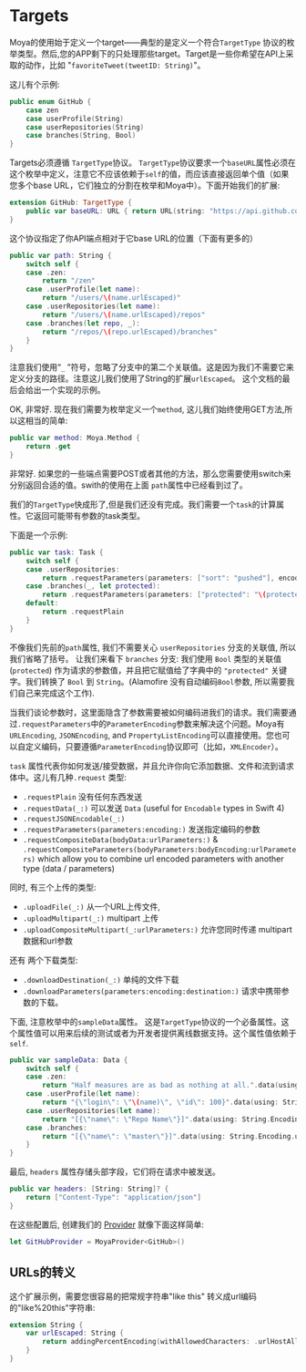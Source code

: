 # Targets

Moya的使用始于定义一个target——典型的是定义一个符合`TargetType` 协议的枚举类型。然后,您的APP剩下的只处理那些target。Target是一些你希望在API上采取的动作，比如 "`favoriteTweet(tweetID: String)`"。

这儿有个示例:

```swift
public enum GitHub {
    case zen
    case userProfile(String)
    case userRepositories(String)
    case branches(String, Bool)
}
```

Targets必须遵循 `TargetType`协议。 `TargetType`协议要求一个`baseURL`属性必须在这个枚举中定义，注意它不应该依赖于`self`的值，而应该直接返回单个值（如果您多个base URL，它们独立的分割在枚举和Moya中）。下面开始我们的扩展:

```swift
extension GitHub: TargetType {
    public var baseURL: URL { return URL(string: "https://api.github.com")! }
}
```

这个协议指定了你API端点相对于它base URL的位置（下面有更多的）

```swift
public var path: String {
    switch self {
    case .zen:
        return "/zen"
    case .userProfile(let name):
        return "/users/\(name.urlEscaped)"
    case .userRepositories(let name):
        return "/users/\(name.urlEscaped)/repos"
    case .branches(let repo, _):
        return "/repos/\(repo.urlEscaped)/branches"
    }
}
```

注意我们使用“`_` ”符号，忽略了分支中的第二个关联值。这是因为我们不需要它来定义分支的路径。注意这儿我们使用了String的扩展`urlEscaped`。
这个文档的最后会给出一个实现的示例。

OK, 非常好. 现在我们需要为枚举定义一个`method`, 这儿我们始终使用GET方法,所以这相当的简单:

```swift
public var method: Moya.Method {
    return .get
}
```

非常好. 如果您的一些端点需要POST或者其他的方法，那么您需要使用switch来分别返回合适的值。swith的使用在上面 `path`属性中已经看到过了。

我们的`TargetType`快成形了,但是我们还没有完成。我们需要一个`task`的计算属性。它返回可能带有参数的task类型。

下面是一个示例:

```swift
public var task: Task {
    switch self {
    case .userRepositories:
        return .requestParameters(parameters: ["sort": "pushed"], encoding: URLEncoding.default)
    case .branches(_, let protected):
        return .requestParameters(parameters: ["protected": "\(protected)"], encoding: URLEncoding.default)
    default:
        return .requestPlain
    }
}
```

不像我们先前的`path`属性, 我们不需要关心 `userRepositories` 分支的关联值, 所以我们省略了括号。
让我们来看下 `branches` 分支: 我们使用 `Bool` 类型的关联值(`protected`) 作为请求的参数值，并且把它赋值给了字典中的 `"protected"` 关键字。我们转换了 `Bool` 到 `String`。(Alamofire 没有自动编码`Bool`参数, 所以需要我们自己来完成这个工作).

当我们谈论参数时，这里面隐含了参数需要被如何编码进我们的请求。我们需要通过`.requestParameters`中的`ParameterEncoding`参数来解决这个问题。Moya有 `URLEncoding`, `JSONEncoding`, and `PropertyListEncoding`可以直接使用。您也可以自定义编码，只要遵循`ParameterEncoding`协议即可（比如，`XMLEncoder`）。

 `task` 属性代表你如何发送/接受数据，并且允许你向它添加数据、文件和流到请求体中。这儿有几种`.request` 类型:
 
- `.requestPlain` 没有任何东西发送
- `.requestData(_:)` 可以发送 `Data` (useful for `Encodable` types in Swift 4)
- `.requestJSONEncodable(_:)`
- `.requestParameters(parameters:encoding:)` 发送指定编码的参数
- `.requestCompositeData(bodyData:urlParameters:)` & `.requestCompositeParameters(bodyParameters:bodyEncoding:urlParameters)` which allow you to combine url encoded parameters with another type (data / parameters)

同时, 有三个上传的类型: 

- `.uploadFile(_:)` 从一个URL上传文件, 
- `.uploadMultipart(_:)` multipart 上传
- `.uploadCompositeMultipart(_:urlParameters:)` 允许您同时传递 multipart 数据和url参数

还有 两个下载类型: 
- `.downloadDestination(_:)` 单纯的文件下载
- `.downloadParameters(parameters:encoding:destination:)` 请求中携带参数的下载。


下面, 注意枚举中的`sampleData`属性。 这是`TargetType`协议的一个必备属性。这个属性值可以用来后续的测试或者为开发者提供离线数据支持。这个属性值依赖于 `self`.

```swift
public var sampleData: Data {
    switch self {
    case .zen:
        return "Half measures are as bad as nothing at all.".data(using: String.Encoding.utf8)!
    case .userProfile(let name):
        return "{\"login\": \"\(name)\", \"id\": 100}".data(using: String.Encoding.utf8)!
    case .userRepositories(let name):
        return "[{\"name\": \"Repo Name\"}]".data(using: String.Encoding.utf8)!
    case .branches:
        return "[{\"name\": \"master\"}]".data(using: String.Encoding.utf8)!
    }
}
```

最后, `headers` 属性存储头部字段，它们将在请求中被发送。

```swift
public var headers: [String: String]? {
    return ["Content-Type": "application/json"]
}
```

在这些配置后, 创建我们的 [Provider](Providers.md) 就像下面这样简单:

```swift
let GitHubProvider = MoyaProvider<GitHub>()
```

URLs的转义
-------------

这个扩展示例，需要您很容易的把常规字符串"like this" 转义成url编码的"like%20this"字符串:

```swift
extension String {
    var urlEscaped: String {
        return addingPercentEncoding(withAllowedCharacters: .urlHostAllowed)!
    }
}
```
